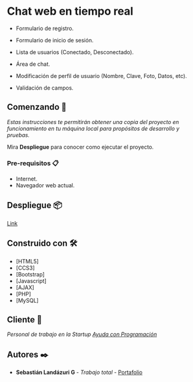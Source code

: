 # Chat web en tiempo real

- Formulario de registro.

- Formulario de inicio de sesión.

- Lista de usuarios (Conectado, Desconectado).

- Área de chat.

- Modificación de perfil de usuario (Nombre, Clave, Foto, Datos, etc).

- Validación de campos.


## Comenzando 🚀

_Estas instrucciones te permitirán obtener una copia del proyecto en funcionamiento en tu máquina local para propósitos de desarrollo y pruebas._

Mira **Despliegue** para conocer como ejecutar el proyecto.


### Pre-requisitos 📋

- Internet.
- Navegador web actual.

## Despliegue 📦

[Link](https://livechatproject.000webhostapp.com/login.php)

## Construido con 🛠️

* [HTML5]
* [CCS3]
* [Bootstrap]
* [Javascript]
* [AJAX]
* [PHP]
* [MySQL]

## Cliente 🎁
_Personal de trabajo en la Startup [Ayuda con Programación](https://www.facebook.com/programacion1197)_

## Autores ✒️

* **Sebastián Landázuri G** - *Trabajo total* - [Portafolio](https://sebas1197.github.io/Sebastian_LG/)

